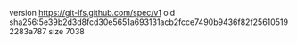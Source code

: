 version https://git-lfs.github.com/spec/v1
oid sha256:5e39b2d3d8fcd30e5651a693131acb2fcce7490b9436f82f256105192283a787
size 7038

